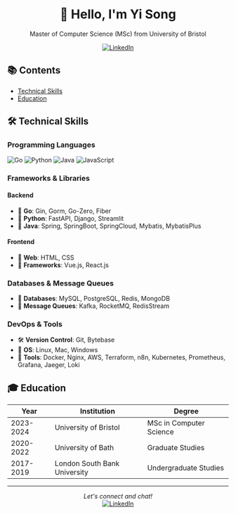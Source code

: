 <div align="center">
  <h1>👋 Hello, I'm Yi Song</h1>
  <p>Master of Computer Science (MSc) from University of Bristol</p>

  <a href="https://www.linkedin.com/in/yi-song-14b82717a/">
    <img alt="LinkedIn" src="https://img.shields.io/badge/LinkedIn-%230077B5.svg?&style=flat-square&logo=linkedin&logoColor=white"/>
  </a>
</div>

## 📚 Contents
- [Technical Skills](#-technical-skills)
- [Education](#-education)

## 🛠 Technical Skills

### Programming Languages
![Go](https://img.shields.io/badge/-Go-00ADD8?style=flat&logo=go&logoColor=white)
![Python](https://img.shields.io/badge/-Python-3776AB?style=flat&logo=python&logoColor=white)
![Java](https://img.shields.io/badge/-Java-007396?style=flat&logo=java&logoColor=white)
![JavaScript](https://img.shields.io/badge/-JavaScript-F7DF1E?style=flat&logo=javascript&logoColor=black)

### Frameworks & Libraries
#### Backend
- 🔹 **Go**: Gin, Gorm, Go-Zero, Fiber
- 🔹 **Python**: FastAPI, Django, Streamlit
- 🔹 **Java**: Spring, SpringBoot, SpringCloud, Mybatis, MybatisPlus

#### Frontend
- 🔸 **Web**: HTML, CSS
- 🔸 **Frameworks**: Vue.js, React.js

### Databases & Message Queues
- 💾 **Databases**: MySQL, PostgreSQL, Redis, MongoDB
- 📨 **Message Queues**: Kafka, RocketMQ, RedisStream

### DevOps & Tools
- 🛠 **Version Control**: Git, Bytebase
- 🐧 **OS**: Linux, Mac, Windows
- 🔧 **Tools**: Docker, Nginx, AWS, Terraform, n8n, Kubernetes, Prometheus, Grafana, Jaeger, Loki

## 🎓 Education

| Year | Institution | Degree |
|------|-------------|---------|
| 2023-2024 | University of Bristol | MSc in Computer Science |
| 2020-2022 | University of Bath | Graduate Studies |
| 2017-2019 | London South Bank University | Undergraduate Studies |

---
<div align="center">
  <i>Let's connect and chat!</i>
  <br>
  <a href="https://www.linkedin.com/in/yi-song-14b82717a/">
    <img alt="LinkedIn" src="https://img.shields.io/badge/LinkedIn-%230077B5.svg?&style=flat-square&logo=linkedin&logoColor=white"/>
  </a>
</div>

<!-- links -->
[linkedin-shield]: https://img.shields.io/badge/-LinkedIn-black.svg?style=flat-square&logo=linkedin&colorB=555
[linkedin-url]: https://www.linkedin.com/in/yi-song-14b82717a/

